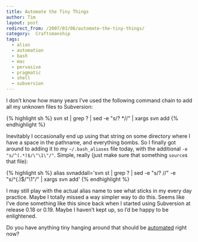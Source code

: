 ```yaml
---
title: Automate the Tiny Things
author: Tim
layout: post
redirect_from: /2007/03/06/automate-the-tiny-things/
category:  Craftsmanship
tags:
  - alias
  - automation
  - bash
  - mac
  - pervasive
  - pragmatic
  - shell
  - subversion
---
```

I don&#8217;t know how many years I&#8217;ve used the following command chain to add all my unknown files to Subversion:

{% highlight sh %}
svn st | grep ? | sed -e "s/? *//" | xargs svn add
{% endhighlight %}

Inevitably I occasionally end up using that string on some directory where I have a space in the pathname, and everything bombs. So I finally got around to adding it to my `~/.bash_aliases` file today, with the additional `-e "s/^(.*)$/\"\1\"/"`. Simple, really (just make sure that something `source`s that file):

{% highlight sh %}
alias svnaddall='svn st | grep ? | sed -e "s/? //" -e "s/^\(.\)$/\"\1\"/" | xargs svn add'
{% endhighlight %}

I may still play with the actual alias name to see what sticks in my every day practice. Maybe I totally missed a way simpler way to do this. Seems like I&#8217;ve done something like this since back when I started using Subversion at release 0.18 or 0.19. Maybe I haven&#8217;t kept up, so I&#8217;d be happy to be enlightened.

Do you have anything tiny hanging around that should be [automated][1] right now?

 [1]: http://www.pragmaticprogrammer.com/articles/jan_04_3legs.pdf#page=2 "IEEE Software: Three Legs, No Wobble by the Pragmatic Programmers"
